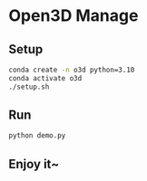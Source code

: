 # Open3D Manage

## Setup

```bash
conda create -n o3d python=3.10
conda activate o3d
./setup.sh
```

## Run

```bash
python demo.py
```

## Enjoy it~
